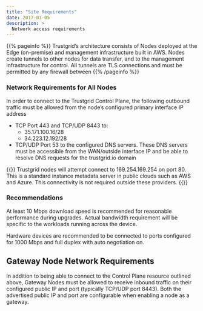 ```yaml
---
title: "Site Requirements"
date: 2017-01-05
description: >
  Network access requirements
---
```


{{% pageinfo %}}
Trustgrid’s architecture consists of Nodes deployed at the Edge (on-premise) and management infrastructure built in AWS. Nodes create tunnels to other nodes for data transfer, and to the management infrastructure for control. All tunnels are TLS connections and must be permitted by any firewall between
{{% /pageinfo %}}

### Network Requirements for All Nodes

In order to connect to the Trustgrid Control Plane, the following outbound traffic must be allowed from the node’s configured primary interface IP address

- TCP Port 443 and TCP/UDP 8443 to:
  - 35.171.100.16/28
  - 34.223.12.192/28
- TCP/UDP Port 53 to the configured DNS servers. These DNS servers must be accessible from the WAN/outside interface IP and be able to resolve DNS requests for the trustgrid.io domain

{{<alert color="info">}} Trustgrid nodes will attempt connect to 169.254.169.254 on port 80. This is a standard instance metadata server in public clouds such as AWS and Azure. This connectivity is not required outside these providers. {{</alert>}}

### Recommendations

At least 10 Mbps download speed is recommended for reasonable performance during upgrades. Actual bandwidth requirement will be specific to the workloads running across the device.

Hardware devices are recommended to be connected to ports configured for 1000 Mbps and full duplex with auto negotiation on.

## Gateway Node Network Requirements

In addition to being able to connect to the Control Plane resource outlined above, Gateway Nodes must be allowed to receive inbound traffic on their configured public IP and port (typically TCP/UDP port 8443). Both the advertised public IP and port are configurable when enabling a node as a gateway.
